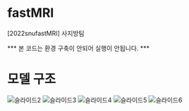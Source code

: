 # fastMRI
[2022snufastMRI] 사지방팀 

*** 본 코드는 환경 구축이 안되어 실행이 안됩니다. ***

# 모델 구조
![슬라이드2](https://user-images.githubusercontent.com/76677980/189708579-fa047411-d6bb-4aa4-b36d-eb486c684ae0.PNG)
![슬라이드3](https://user-images.githubusercontent.com/76677980/189708586-09585a54-2545-490a-8bb2-5037d2b56c62.PNG)
![슬라이드4](https://user-images.githubusercontent.com/76677980/189708592-102bc6ab-fd4a-4a3b-bd87-ba2291f5fb49.PNG)
![슬라이드5](https://user-images.githubusercontent.com/76677980/189708594-d48ab658-8320-4001-9fd0-62db2037ae07.PNG)
![슬라이드6](https://user-images.githubusercontent.com/76677980/189708601-d2cefcd4-2cf0-4152-ad41-632f4269d483.PNG)
